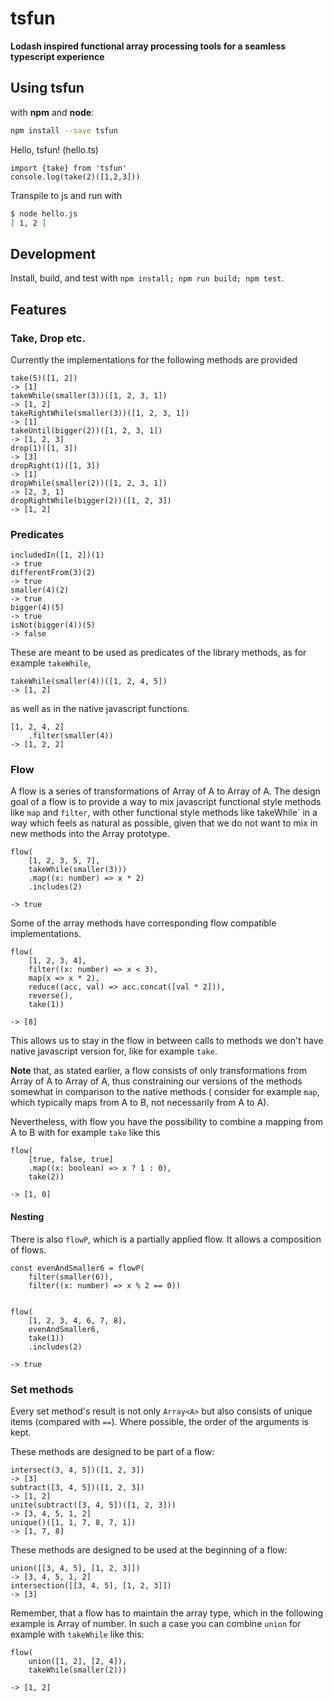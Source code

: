 # tsfun

**Lodash inspired functional array processing tools for a seamless typescript experience**

## Using tsfun

with **npm** and **node**:

```bash
npm install --save tsfun
```

Hello, tsfun! (hello.ts)

```
import {take} from 'tsfun'
console.log(take(2)([1,2,3]))
```

Transpile to js and run with 

```bash
$ node hello.js
[ 1, 2 ]
```

## Development

Install, build, and test with `npm install; npm run build; npm test`.

## Features

### Take, Drop etc.

Currently the implementations for the following methods are provided

```
take(5)([1, 2])
-> [1]
takeWhile(smaller(3))([1, 2, 3, 1])
-> [1, 2]
takeRightWhile(smaller(3))([1, 2, 3, 1])
-> [1]
takeUntil(bigger(2))([1, 2, 3, 1])
-> [1, 2, 3]
drop(1)([1, 3])
-> [3]
dropRight(1)([1, 3])
-> [1]
dropWhile(smaller(2))([1, 2, 3, 1])
-> [2, 3, 1]
dropRightWhile(bigger(2))([1, 2, 3])
-> [1, 2]
```

### Predicates

```
includedIn([1, 2])(1)
-> true
differentFrom(3)(2)
-> true
smaller(4)(2)
-> true
bigger(4)(5)
-> true
isNot(bigger(4))(5)
-> false
```

These are meant to be used as predicates of the library methods, as for example `takeWhile`,

```
takeWhile(smaller(4))([1, 2, 4, 5])
-> [1, 2]
```

as well as in the native javascript functions.

```
[1, 2, 4, 2]
    .filter(smaller(4))
-> [1, 2, 2]
```

### Flow

A flow is a series of transformations of Array of A to Array of A.
The design goal of a flow is to provide a way to mix javascript functional style
methods like `map` and `filter`, with other functional style methods like takeWhile` 
in a way which feels as natural as possible, given that we do not want to mix in new methods
into the Array prototype.

```
flow(
    [1, 2, 3, 5, 7],
    takeWhile(smaller(3)))
    .map((x: number) => x * 2)
    .includes(2)

-> true
```

Some of the array methods have corresponding flow compatible implementations.

```
flow(
    [1, 2, 3, 4],
    filter((x: number) => x < 3),
    map(x => x * 2),
    reduce((acc, val) => acc.concat([val * 2])),
    reverse(),
    take(1))

-> [8]
```

This allows us to stay in the flow in between calls to methods we don't have native javascript
version for, like for example `take`.

**Note** that, as stated earlier, a flow consists of only transformations from Array of A to Array of A,
thus constraining our versions of the methods somewhat in comparison to the native methods (
consider for example `map`, which typically maps from A to B, not necessarily from A to A).

Nevertheless, with flow you have the possibility to combine a mapping from A to B with 
for example `take` like this

```
flow(
    [true, false, true]
    .map((x: boolean) => x ? 1 : 0),
    take(2))

-> [1, 0]
```

#### Nesting

There is also `flowP`, which is a partially applied flow. 
It allows a composition of flows.


```
const evenAndSmaller6 = flowP(
    filter(smaller(6)),
    filter((x: number) => x % 2 == 0))

  
flow(
    [1, 2, 3, 4, 6, 7, 8],
    evenAndSmaller6,
    take(1))
    .includes(2)

-> true
```

### Set methods

Every set method's result is not only `Array<A>` but also consists 
of unique items (compared with `==`). Where possible, the order of 
the arguments is kept.

These methods are designed to be part of a flow:

```
intersect(3, 4, 5])([1, 2, 3])
-> [3]
subtract([3, 4, 5])([1, 2, 3])
-> [1, 2]
unite(subtract([3, 4, 5])([1, 2, 3]))
-> [3, 4, 5, 1, 2]
unique()([1, 1, 7, 8, 7, 1])
-> [1, 7, 8]
```

These methods are designed to be used at the beginning of a flow:

```
union([[3, 4, 5], [1, 2, 3]])
-> [3, 4, 5, 1, 2]
intersection([[3, 4, 5], [1, 2, 3]])
-> [3]
```

Remember, that a flow has to maintain the array type,
which in the following example is Array of number. In such a case
you can combine `union` for example with `takeWhile` like this:

```
flow(
    union([1, 2], [2, 4]),
    takeWhile(smaller(2)))
    
-> [1, 2]
```
